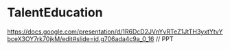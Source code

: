 # TalentEducation


https://docs.google.com/presentation/d/1R6DcD2JVnYvRTeZ1JtTH3yxtYtvYbceX3OY7rk70jkM/edit#slide=id.g706ada4c9a_0_16 // PPT



